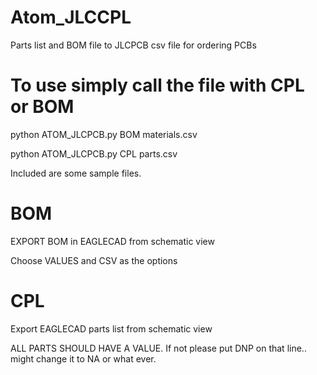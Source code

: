 # Atom_JLCCPL
Parts list and BOM file to JLCPCB csv file for ordering PCBs

# To use simply call the file with CPL or BOM
python ATOM_JLCPCB.py BOM materials.csv

python ATOM_JLCPCB.py CPL parts.csv

Included are some sample files.

# BOM
EXPORT BOM in EAGLECAD from schematic view

Choose VALUES and CSV as the options

# CPL
Export EAGLECAD parts list from schematic view

ALL PARTS SHOULD HAVE A VALUE. If not please put DNP on that line.. might change it to NA or what ever.
